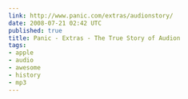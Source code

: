 ```yaml
---
link: http://www.panic.com/extras/audionstory/
date: 2008-07-21 02:42 UTC
published: true
title: Panic - Extras - The True Story of Audion
tags:
- apple
- audio
- awesome
- history
- mp3
---
```




